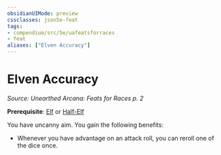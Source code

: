 ```yaml
---
obsidianUIMode: preview
cssclasses: json5e-feat
tags:
- compendium/src/5e/uafeatsforraces
- feat
aliases: ["Elven Accuracy"]
---
```

# Elven Accuracy
*Source: Unearthed Arcana: Feats for Races p. 2*  

**Prerequisite**: [Elf](/Systems/5e/races/elf.md) or [Half-Elf](/Systems/5e/races/half-elf.md)

You have uncanny aim. You gain the following benefits:

- Whenever you have advantage on an attack roll, you can reroll one of the dice once.